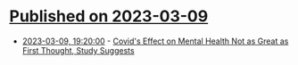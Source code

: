 # [Published on 2023-03-09](index.md)

* [2023-03-09, 19:20:00](https://science.slashdot.org/story/23/03/09/1257231/covids-effect-on-mental-health-not-as-great-as-first-thought-study-suggests?utm_source=rss1.0mainlinkanon&utm_medium=feed) - [Covid's Effect on Mental Health Not as Great as First Thought, Study Suggests](https://science.slashdot.org/story/23/03/09/1257231/covids-effect-on-mental-health-not-as-great-as-first-thought-study-suggests?utm_source=rss1.0mainlinkanon&utm_medium=feed)
